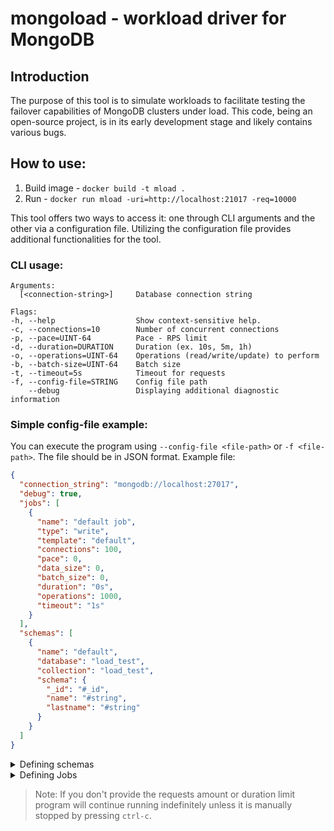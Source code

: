 # mongoload - workload driver for MongoDB 

## Introduction
The purpose of this tool is to simulate workloads to facilitate testing the failover capabilities of MongoDB clusters under load. This code, being an open-source project, is in its early development stage and likely contains various bugs.


## How to use:
1. Build image - `docker build -t mload .`
2. Run - `docker run mload -uri=http://localhost:21017 -req=10000`

This tool offers two ways to access it: one through CLI arguments and the other via a configuration file. Utilizing the configuration file provides additional functionalities for the tool.

### CLI usage:
    Arguments:
      [<connection-string>]     Database connection string

    Flags:
    -h, --help                  Show context-sensitive help.
    -c, --connections=10        Number of concurrent connections
    -p, --pace=UINT-64          Pace - RPS limit
    -d, --duration=DURATION     Duration (ex. 10s, 5m, 1h)
    -o, --operations=UINT-64    Operations (read/write/update) to perform
    -b, --batch-size=UINT-64    Batch size
    -t, --timeout=5s            Timeout for requests
    -f, --config-file=STRING    Config file path
        --debug                 Displaying additional diagnostic information


### Simple config-file example:
You can execute the program using `--config-file <file-path>` or `-f <file-path>`. The file should be in JSON format. 
Example file:

```json
{
  "connection_string": "mongodb://localhost:27017",
  "debug": true,
  "jobs": [
    {
      "name": "default job",
      "type": "write",
      "template": "default",
      "connections": 100,
      "pace": 0,
      "data_size": 0,
      "batch_size": 0,
      "duration": "0s",
      "operations": 1000,
      "timeout": "1s"
    }
  ],
  "schemas": [
    {
      "name": "default",
      "database": "load_test",
      "collection": "load_test",
      "schema": {
        "_id": "#_id",
        "name": "#string",
        "lastname": "#string"
      }
    }
  ]
}
```
<details>
<summary>Defining schemas</summary>


**Schema fields**

- `name` - unique name, used in jobs (see job.schema) for determining which template use
- `database` - database name
- `collection` - collection name

**Schema generation mapper fields:**

General
- `#id` - ex. ``
- `#string`` - ex. ``
- `#word`` - ex. ``

Internet
- `#email`` - ex. ``
- `#username`` - ex. ``
- `#password`` - ex. ``
 
Person
- `#name`` - ex. ``
- `#first_name`` - ex. ``
- `#first_name_male`` - ex. ``
- `#first_name_female`` - ex. ``
- `#last_name`` - ex. ``
- `#title_male`` - ex. ``
- `#title_female`` - ex. ``
- `#phone_number`` - ex. ``

**More examples**

</details>

<details>
<summary>Defining Jobs</summary>
</details>



> Note:
> If you don't provide the requests amount or duration limit program will continue running 
> indefinitely unless it is manually stopped by pressing `ctrl-c`. 
